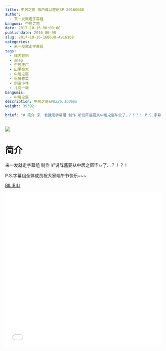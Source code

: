 ```yaml
---
title: 中居之窗 阵内难以置信SP 20160608
author: 
  - 来一发就走字幕组
bangumi: 中居之窗
date: 2017-10-16 00:00:00
publishdate: 2016-06-08
slug: 2017-10-16-160608-4916108
categories: 
  - 来一发就走字幕组
tags: 
  - 阵内智则
  - smap
  - 中居正广
  - 山里亮太
  - 中居之窗
  - 近藤春菜
  - 剑道小林
  - 儿岛一哉
bangumis: 
  - 中居之窗
description: 中居之窗&#8226;160608
weight: 39392

brief: "# 简介 来一发就走字幕组 制作 听说阵酱要从中居之窗毕业了…？！？！ P.S.字幕组全体成员祝大家端午节快乐~~~"
---
```


![](https://i.imgur.com/3sAKv5X.jpg)

# 简介  
来一发就走字幕组 制作 听说阵酱要从中居之窗毕业了…？！？！


P.S.字幕组全体成员祝大家端午节快乐~~~

  [BILIBILI](https://www.bilibili.com/video/av4916108/)


<div class="vcontainer">  <iframe class='video' src="//www.bilibili.com/blackboard/player.html?aid=4916108" width="100%" height="500" frameborder="0" allowfullscreen="allowfullscreen"></iframe></div>
